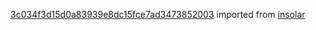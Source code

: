 [3c034f3d15d0a83939e8dc15fce7ad3473852003](https://github.com/insolar/insolar/commit/3c034f3d15d0a83939e8dc15fce7ad3473852003) imported from [insolar](https://github.com/insolar/insolar)
